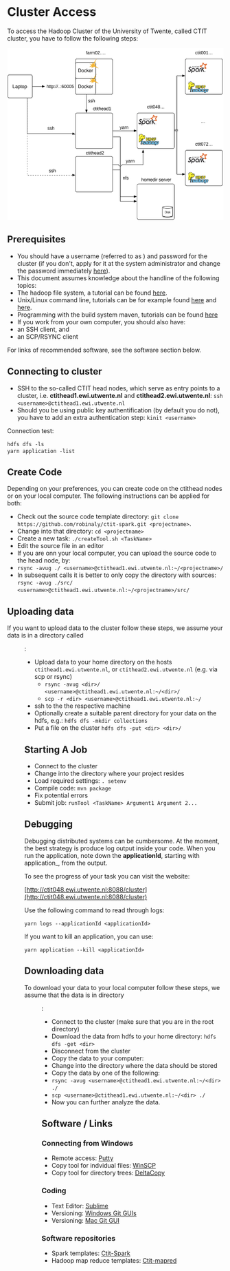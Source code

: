 # Cluster Access

To access the Hadoop Cluster of the University of Twente, called CTIT cluster, you have to follow the following steps:

<img style="height: 400px" src="cluster.svg" alt="Cluster architecture">


## Prerequisites

* You should have a username (referred to as <username>) and password for the cluster (if you don't, apply for it at the system administrator and change the password immediately [here](https://tap.utwente.nl/tap/)).
* This document assumes knowledge about the handline of the following topics:
 * The hadoop file system, a tutorial can be found [here](https://www.tutorialspoint.com/hadoop/hadoop_hdfs_operations.htm).
 * Unix/Linux command line, tutorials can be for example found [here](http://www.ee.surrey.ac.uk/Teaching/Unix/) and [here](http://linuxcommand.org/learning_the_shell.php).
 * Programming with the build system maven, tutorials can be found [here](https://maven.apache.org/guides/getting-started/maven-in-five-minutes.html)
* If you work from your own computer, you should also have:
 * an SSH client, and 
 * an SCP/RSYNC client 

For links of recommended software, see the software section below.

## Connecting to cluster

* SSH to the so-called CTIT head nodes, which serve as entry points to a cluster, i.e. **ctithead1.ewi.utwente.nl** and **ctithead2.ewi.utwente.nl**: ``ssh <username>@ctithead1.ewi.utwente.nl``
* Should you be using public key authentification (by default you do not), you have to add an extra authentication step: ``kinit <username>`` 

Connection test:

    hdfs dfs -ls 
    yarn application -list

## Create Code

Depending on your preferences, you can create code on the ctithead nodes or on your local computer. The following instructions
can be applied for both:

* Check out the source code template directory: ``git clone https://github.com/robinaly/ctit-spark.git <projectname>``.
* Change into that directory: ``cd <projectname>``
* Create a new task: ``./createTool.sh <TaskName>``
* Edit the source file in an editor
* If you are onn your local computer, you can upload the source code to the head node, by:
 * ``rsync -avug ./ <username>@ctithead1.ewi.utwente.nl:~/<projectname>/``
 * In subsequent calls it is better to only copy the directory with sources: ``rsync -avug ./src/ <username>@ctithead1.ewi.utwente.nl:~/<projectname>/src/``

## Uploading data

If you want to upload data to the cluster follow these steps, we assume your data is in a directory called <dir>:

* Upload data to your home directory on the hosts ``ctithead1.ewi.utwente.nl``, or ``ctithead2.ewi.utwente.nl``  (e.g. via scp or rsync)
  * ``rsync -avug <dir>/ <username>@ctithead1.ewi.utwente.nl:~/<dir>/``
  * ``scp -r <dir> <username>@ctithead1.ewi.utwente.nl:~/`` 
* ssh to the the respective machine
* Optionally create a suitable parent directory for your data on the hdfs, e.g.: ``hdfs dfs -mkdir collections``
* Put a file on the cluster ``hdfs dfs -put <dir> <dir>/``

## Starting A  Job

* Connect to the cluster
* Change into the directory where your project resides
* Load required settings: ``. setenv`` 
* Compile code: ``mvn package``
* Fix potential errors
* Submit job: ``runTool <TaskName> Argument1 Argument 2...`` 
 
## Debugging

Debugging distributed systems can be cumbersome. At the moment, the best strategy is produce log output inside your code. When you run the application, note down the **applicationId**, starting with application\_, from the output. 

To see the progress of your task you can visit the website:

   [http://ctit048.ewi.utwente.nl:8088/cluster](http://ctit048.ewi.utwente.nl:8088/cluster)

Use the following command to read through logs:

    yarn logs --applicationId <applicationId>    
    
If you want to kill an application, you can use:

    yarn application --kill <applicationId>


## Downloading data

To download your data to your local computer follow these steps, we assume that the data is in directory <dir>:

* Connect to the cluster (make sure that you are in the root directory)
* Download the data from hdfs to your home directory: ``hdfs dfs -get <dir>``
* Disconnect from the cluster
* Copy the data to your computer:
 * Change into the directory where the data should be stored
 * Copy the data by one of the following:
  * ``rsync -avug <username>@ctithead1.ewi.utwente.nl:~/<dir> ./``
  * ``scp <username>@ctithead1.ewi.utwente.nl:~/<dir> ./``
 * Now you can further analyze the data.

## Software / Links

### Connecting from Windows
* Remote access: [Putty](http://www.chiark.greenend.org.uk/~sgtatham/putty/download.html)
* Copy tool for indvidual files: [WinSCP](https://winscp.net/eng/download.php#download2)
* Copy tool for directory trees: [DeltaCopy](http://www.aboutmyip.com/AboutMyXApp/DeltaCopy.jsp)

### Coding
* Text Editor: [Sublime](https://www.sublimetext.com/)
* Versioning: [Windows Git GUIs](https://git-scm.com/downloads/guis)
* Versioning: [Mac Git GUI](https://www.sourcetreeapp.com/)

### Software repositories
* Spark templates: [Ctit-Spark](https://github.com/robinaly/ctit-spark)
* Hadoop map reduce templates: [Ctit-mapred](https://github.com/robinaly/ctit-mapred)


